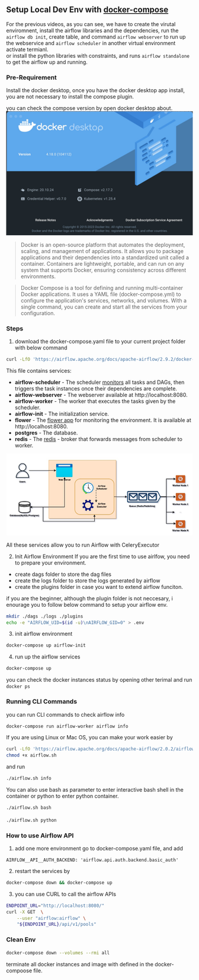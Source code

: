 ## Setup Local Dev Env with [docker-compose](https://airflow.apache.org/docs/apache-airflow/2.0.2/start/docker.html)

For the previous videos, as you can see, we have to create the virutal enviromnent, install the airflow libraries and the dependencies, run the `airflow db init`, create table, and command `airflow webserver` to run up the webservice and `airflow scheduler` in another virtual environment activate termianl. \
or install the python libraries with constraints, and runs `airflow standalone` to get the airflow up and running.

### Pre-Requirement
Install the docker desktop, once you have the docker desktop app install, you are not necessary to install the compose plugin. 

you can check the compose version by open docker desktop about. \
<img src="../imgs/docker_about.jpg"  width="900"/>

>Docker is an open-source platform that automates the deployment, scaling, and management of applications. It allows you to package applications and their dependencies into a standardized unit called a container. Containers are lightweight, portable, and can run on any system that supports Docker, ensuring consistency across different environments.

>Docker Compose is a tool for defining and running multi-container Docker applications. It uses a YAML file (docker-compose.yml) to configure the application's services, networks, and volumes. With a single command, you can create and start all the services from your configuration.

### Steps
1. download the docker-compose.yaml file to your current project folder with below command
```sh
curl -LfO 'https://airflow.apache.org/docs/apache-airflow/2.9.2/docker-compose.yaml' ./docker-compose.yaml
```

This file contains services:
- **airflow-scheduler** - The scheduler [monitors](https://airflow.apache.org/docs/apache-airflow/2.0.2/scheduler.html) all tasks and DAGs, then triggers the task instances once their dependencies are complete.
- **airflow-webserver** - The webserver available at http://localhost:8080.
- **airflow-worker** - The worker that executes the tasks given by the scheduler.
- **airflow-init** - The initialization service.
- **flower** - The [flower app](https://flower.readthedocs.io/en/latest/) for monitoring the environment. It is available at http://localhost:8080.
- **postgres** - The database.
- **redis** - The [redis](https://redis.io/) - broker that forwards messages from scheduler to worker.

![apache airflow architecture diagram](../imgs/airflow%20architecture%20digram.jpg)

All these services allow you to run Airflow with CeleryExecutor

2. Init Airflow Environment
If you are the first time to use airlfow, you need to prepare your environment.
- create dags folder to store the dag files
- create the logs folder to store the logs generated by airflow
- create the plugins folder in case you want to extend airflow funciton. 

if you are the beginner, although the plugin folder is not neccesary, i enourage you to follow below command to setup your airflow env.
```sh
mkdir ./dags ./logs ./plugins
echo -e "AIRFLOW_UID=$(id -u)\nAIRFLOW_GID=0" > .env
```

3. init airflow environment
```sh
docker-compose up airflow-init
```

4. run up the airflow services
```sh
docker-compose up
```
you can check the docker instances status by opening other terimal and run `docker ps`

### Running CLI Commands
you can run CLI commands to check airflow info
```sh
docker-compose run airflow-worker airflow info
```
If you are using Linux or Mac OS, you can make your work easier by 
```sh
curl -LfO 'https://airflow.apache.org/docs/apache-airflow/2.0.2/airflow.sh'
chmod +x airflow.sh
```
and run 
```sh
./airflow.sh info
```

You can also use bash as parameter to enter interactive bash shell in the container or python to enter python container.

```sh
./airflow.sh bash

./airflow.sh python
```

### How to use Airflow API
1. add one more environment 
go to docker-compose.yaml file, and add
```
AIRFLOW__API__AUTH_BACKEND: 'airflow.api.auth.backend.basic_auth'
```
2. restart the services by
```sh
docker-compose down && docker-compose up
```

3. you can use CURL to call the airflow APIs
```sh
ENDPOINT_URL="http://localhost:8080/"
curl -X GET  \
    --user "airflow:airflow" \
    "${ENDPOINT_URL}/api/v1/pools"
```

### Clean Env
```sh
docker-compose down --volumes --rmi all
```
terminate all docker instances and image with defined in the docker-compoose file.
